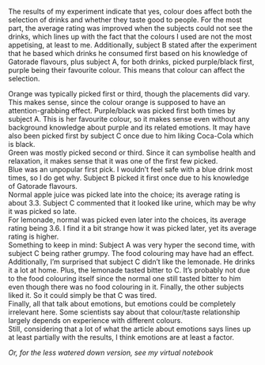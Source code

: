 The results of my experiment indicate that yes, colour does affect both the selection of drinks and whether they taste good to people. For the most part, the average rating was improved when the subjects could not see the drinks, which lines up with the fact that the colours I used are not the most appetising, at least to me. Additionally, subject B stated after the experiment that he based which drinks he consumed first based on his knowledge of Gatorade flavours, plus subject A, for both drinks, picked purple/black first, purple being their favourite colour. This means that colour can affect the selection. 
<div id="more">
Orange was typically picked first or third, though the placements did vary. This makes sense, since the colour orange is supposed to have an attention-grabbing effect. 
Purple/black was picked first both times by subject A. This is her favourite colour, so it makes sense even without any background knowledge about purple and its related emotions. It may have also been picked first by subject C once due to him liking Coca-Cola which is black.
  <br>
Green was mostly picked second or third. Since it can symbolise health and relaxation, it makes sense that it was one of the first few picked.<br>
Blue was an unpopular first pick. I wouldn’t feel safe with a blue drink most times, so I do get why. Subject B picked it first once due to his knowledge of Gatorade flavours.<br>
Normal apple juice was picked late into the choice; its average rating is about 3.3. Subject C commented that it looked like urine, which may be why it was picked so late.<br>
For lemonade, normal was picked even later into the choices, its average rating being 3.6. I find it a bit strange how it was picked later, yet its average rating is higher. <br>
Something to keep in mind: Subject A was very hyper the second time, with subject C being rather grumpy. The food colouring may have had an effect. Additionally, I’m surprised that subject C didn’t like the lemonade. He drinks it a lot at home. Plus, the lemonade tasted bitter to C. It’s probably not due to the food colouring itself since the normal one still tasted bitter to him even though there was no food colouring in it. Finally, the other subjects liked it. So it could simply be that C was tired. <br>
Finally, all that talk about emotions, but emotions could be completely irrelevant here. Some scientists say about that colour/taste relationship largely depends on experience with different colours.<br>
Still, considering that a lot of what the article about emotions says lines up at least partially with the results, I think emotions are at least a factor.<br>

_Or, for the less watered down version, see my virtual notebook_

